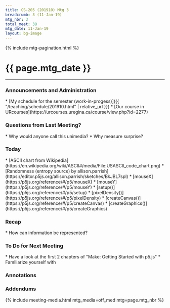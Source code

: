 ```yaml
---
title: CS-205 (201910) Mtg 3
breadcrumb: 3 (11-Jan-19)
mtg_nbr: 3
total_meet: 38
mtg_date: 11-Jan-19
layout: bg-image
---
```

{% include mtg-pagination.html %}
<h1 class="text-center">{{ page.mtg_date }}</h1>
<hr />

<h3>Announcements and Administration</h3>
* [My schedule for the semester (work-in-progess)]({{ "/teaching/schedule/201910.html" | relative_url }})
* [Our course in URcourses](https://urcourses.uregina.ca/course/view.php?id=2277)

<h3>Questions from Last Meeting?</h3>
* Why would anyone call this unimedia?
* Why measure surprise?

<h3>Today</h3>
* [ASCII chart from Wikipedia](https://en.wikipedia.org/wiki/ASCII#/media/File:USASCII_code_chart.png)
* [Randomness (entropy source) by allison.parrish](https://editor.p5js.org/allison.parrish/sketches/BkJBL7spl)
  * [mouseX](https://p5js.org/reference/#/p5/mouseX)
  * [mouseY](https://p5js.org/reference/#/p5/mouseY)
  * [setup()](https://p5js.org/reference/#/p5/setup)
  * [pixelDensity()](https://p5js.org/reference/#/p5/pixelDensity)
  * [createCanvas()](https://p5js.org/reference/#/p5/createCanvas)
  * [createGraphics()](https://p5js.org/reference/#/p5/createGraphics)

<h3>Recap</h3>
* How can information be represented?

<h3>To Do for Next Meeting</h3>
* Have a look at the first 2 chapters of "Make: Getting Started with p5.js"
* Familiarize yourself with <https://editor.p5js.org>

<h3>Annotations</h3>

<h3>Addendums</h3>

{% include meeting-media.html mtg_media=off_med mtg=page.mtg_nbr %}
